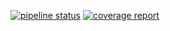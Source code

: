 [![pipeline status](https://gitlab.lazypay.net/kunal.bohra/ci-cd-poc/badges/feature/pipeline.svg)](https://gitlab.lazypay.net/kunal.bohra/ci-cd-poc/commits/feature) [![coverage report](https://gitlab.lazypay.net/kunal.bohra/ci-cd-poc/badges/feature/coverage.svg)](https://gitlab.lazypay.net/kunal.bohra/ci-cd-poc/commits/feature)
